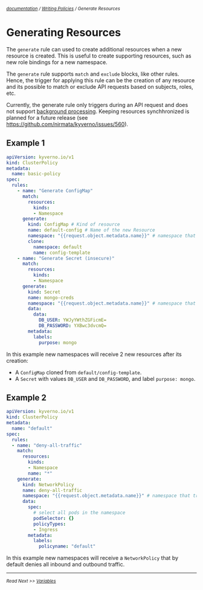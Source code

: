 <small>*[documentation](/README.md#documentation) / [Writing Policies](/documentation/writing-policies.md) / Generate Resources*</small>

# Generating Resources 

The ```generate``` rule can used to create additional resources when a new resource is created. This is useful to create supporting resources, such as new role bindings for a new namespace.

The `generate` rule supports `match` and `exclude` blocks, like other rules. Hence, the trigger for applying this rule can be the creation of any resource and its possible to match or exclude API requests based on subjects, roles, etc. 

Currently, the generate rule only triggers during an API request and does not support [background processing](/documentation/writing-policies-background.md). Keeping resources synchhronized is planned for a future release (see https://github.com/nirmata/kyverno/issues/560).

## Example 1

````yaml
apiVersion: kyverno.io/v1
kind: ClusterPolicy
metadata:
  name: basic-policy
spec:
  rules:
    - name: "Generate ConfigMap"
      match:
        resources:
          kinds: 
          - Namespace
      generate:
        kind: ConfigMap # Kind of resource 
        name: default-config # Name of the new Resource
        namespace: "{{request.object.metadata.name}}" # namespace that triggers this rule
        clone:
          namespace: default
          name: config-template
    - name: "Generate Secret (insecure)"
      match:
        resources:
          kinds: 
          - Namespace
      generate:
        kind: Secret
        name: mongo-creds
        namespace: "{{request.object.metadata.name}}" # namespace that triggers this rule
        data:
          data:
            DB_USER: YWJyYWthZGFicmE=
            DB_PASSWORD: YXBwc3dvcmQ=
        metadata:
          labels:
            purpose: mongo
````

In this example new namespaces will receive 2 new resources after its creation:
  * A `ConfigMap` cloned from `default/config-template`.
  * A `Secret` with values `DB_USER` and `DB_PASSWORD`, and label `purpose: mongo`.


## Example 2
````yaml
apiVersion: kyverno.io/v1
kind: ClusterPolicy
metadata:
  name: "default"
spec:
  rules:
  - name: "deny-all-traffic"
    match:
      resources: 
        kinds:
        - Namespace
        name: "*"
    generate: 
      kind: NetworkPolicy
      name: deny-all-traffic
      namespace: "{{request.object.metadata.name}}" # namespace that triggers this rule
      data:
        spec:
          # select all pods in the namespace
          podSelector: {}
          policyTypes: 
          - Ingress
        metadata:
          labels:
            policyname: "default"
````

In this example new namespaces will receive a `NetworkPolicy` that by default denies all inbound and outbound traffic.

---

<small>*Read Next >> [Variables](/documentation/writing-policies-variables.md)*</small>

